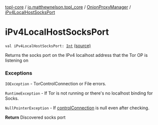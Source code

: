 [topl-core](../../index.md) / [io.matthewnelson.topl_core](../index.md) / [OnionProxyManager](index.md) / [iPv4LocalHostSocksPort](./i-pv4-local-host-socks-port.md)

# iPv4LocalHostSocksPort

`val iPv4LocalHostSocksPort: `[`Int`](https://kotlinlang.org/api/latest/jvm/stdlib/kotlin/-int/index.html) [(source)](https://github.com/05nelsonm/TorOnionProxyLibrary-Android/blob/master/topl-core/src/main/java/io/matthewnelson/topl_core/OnionProxyManager.kt#L195)

Returns the socks port on the IPv4 localhost address that the Tor OP is listening on

### Exceptions

`IOException` - TorControlConnection or File errors.

`RuntimeException` - If Tor is not running or there's no localhost binding for Socks.

`NullPointerException` - If [controlConnection](#) is null even after checking.

**Return**
Discovered socks port

